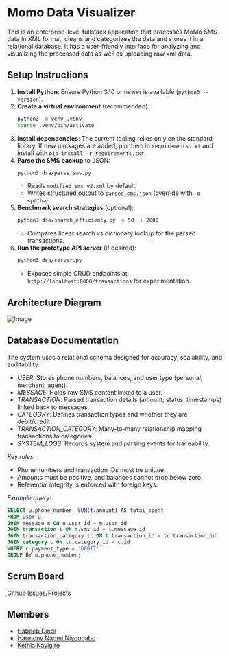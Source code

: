 # Momo Data Visualizer
This is an enterprise-level fullstack application that processes MoMo SMS data in XML format, cleans and categorizes the data and stores it in a relational database. 
It has a user-friendly interface for analyzing and visualizing the processed data as well as uploading raw xml data.

## Setup Instructions

1. **Install Python**: Ensure Python 3.10 or newer is available (`python3 --version`).
2. **Create a virtual environment** (recommended):
   ```bash
   python3 -m venv .venv
   source .venv/bin/activate
   ```
3. **Install dependencies**: The current tooling relies only on the standard library. If new packages are added, pin them in `requirements.txt` and install with `pip install -r requirements.txt`.
4. **Parse the SMS backup** to JSON:
   ```bash
   python3 dsa/parse_sms.py
   ```
   - Reads `modified_sms_v2.xml` by default.
   - Writes structured output to `parsed_sms.json` (override with `-o <path>`).
5. **Benchmark search strategies** (optional):
   ```bash
   python3 dsa/search_efficiency.py -n 50 -i 2000
   ```
   - Compares linear search vs dictionary lookup for the parsed transactions.
6. **Run the prototype API server** (if desired):
   ```bash
   python3 dsa/server.py
   ```
   - Exposes simple CRUD endpoints at `http://localhost:8000/transactions` for experimentation.

## Architecture Diagram
![Image](https://github.com/user-attachments/assets/41ecdc4d-067e-4c19-9790-126cf353f0e4)

## Database Documentation

The system uses a relational schema designed for accuracy, scalability, and auditability:

- *USER*: Stores phone numbers, balances, and user type (personal, merchant, agent).  
- *MESSAGE*: Holds raw SMS content linked to a user.  
- *TRANSACTION*: Parsed transaction details (amount, status, timestamps) linked back to messages.  
- *CATEGORY*: Defines transaction types and whether they are debit/credit.  
- *TRANSACTION_CATEGORY*: Many-to-many relationship mapping transactions to categories.  
- *SYSTEM_LOGS*: Records system and parsing events for traceability.  

*Key rules:*  
- Phone numbers and transaction IDs must be unique.  
- Amounts must be positive, and balances cannot drop below zero.  
- Referential integrity is enforced with foreign keys.  

*Example query:*  
```sql
SELECT u.phone_number, SUM(t.amount) AS total_spent
FROM user u
JOIN message m ON u.user_id = m.user_id
JOIN transaction t ON m.sms_id = t.message_id
JOIN transaction_category tc ON t.transaction_id = tc.transaction_id
JOIN category c ON tc.category_id = c.id
WHERE c.payment_type = 'DEBIT'
GROUP BY u.phone_number;
```

## Scrum Board
[Github Issues/Projects](https://github.com/users/hniyongabo/projects/2)

## Members 
- [Habeeb Dindi](https://github.com/dindihabeeb)
- [Harmony Naomi Niyongabo](https://github.com/hniyongabo)
- [Kethia Kayigire](https://github.com/kethia19)
